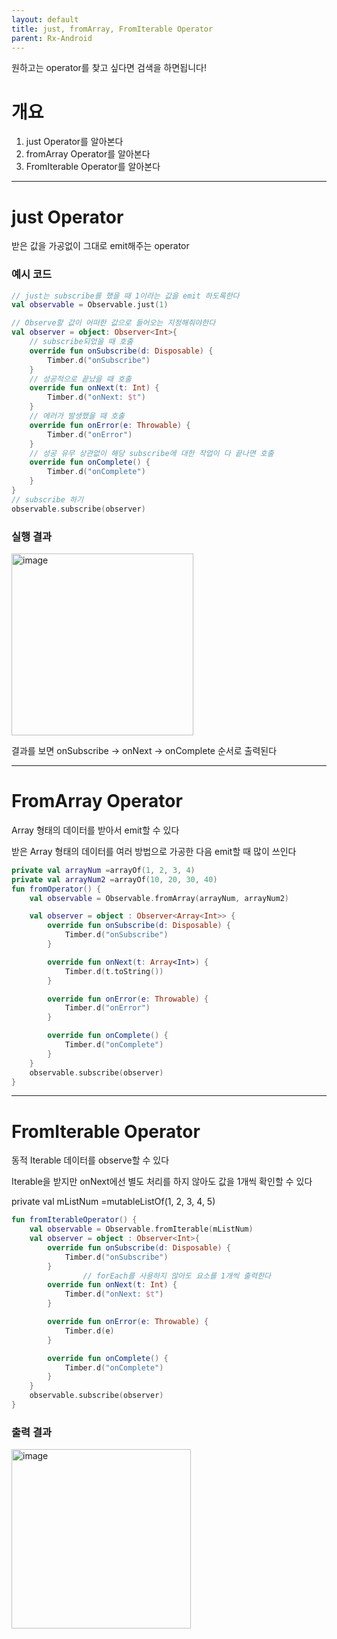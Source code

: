 ```yaml
---
layout: default
title: just, fromArray, FromIterable Operator
parent: Rx-Android
---
```


원하고는 operator를 찾고 싶다면 검색을 하면됩니다!

# 개요
1. just Operator를 알아본다
2. fromArray Operator를 알아본다
3. FromIterable Operator를 알아본다

---------

# just Operator
받은 값을 가공없이 그대로 emit해주는 operator

### 예시 코드

``` kotlin
// just는 subscribe를 했을 때 1이라는 값을 emit 하도록한다
val observable = Observable.just(1)

// Observe할 값이 어떠한 값으로 들어오는 지정해줘야한다
val observer = object: Observer<Int>{
    // subscribe되었을 때 호출
    override fun onSubscribe(d: Disposable) {
        Timber.d("onSubscribe")
    }
    // 성공적으로 끝났을 때 호출
    override fun onNext(t: Int) {
        Timber.d("onNext: $t")
    }
    // 에러가 발생했을 때 호출
    override fun onError(e: Throwable) {
        Timber.d("onError")
    }
    // 성공 유무 상관없이 해당 subscribe에 대한 작업이 다 끝나면 호출
    override fun onComplete() {
        Timber.d("onComplete")
    }
}
// subscribe 하기
observable.subscribe(observer)
```
### 실행 결과

<img width="291" alt="image" src="https://user-images.githubusercontent.com/69494230/203692773-b358bd65-c4fd-44c5-9db1-c42c97f76117.png">

결과를 보면 onSubscribe → onNext → onComplete 순서로 출력된다

--------

# FromArray Operator
Array 형태의 데이터를 받아서 emit할 수 있다

받은 Array 형태의 데이터를 여러 방법으로 가공한 다음 emit할 때 많이 쓰인다

``` kotlin
private val arrayNum =arrayOf(1, 2, 3, 4)
private val arrayNum2 =arrayOf(10, 20, 30, 40)
fun fromOperator() {
    val observable = Observable.fromArray(arrayNum, arrayNum2)

    val observer = object : Observer<Array<Int>> {
        override fun onSubscribe(d: Disposable) {
            Timber.d("onSubscribe")
        }

        override fun onNext(t: Array<Int>) {
            Timber.d(t.toString())
        }

        override fun onError(e: Throwable) {
            Timber.d("onError")
        }

        override fun onComplete() {
            Timber.d("onComplete")
        }
    }
    observable.subscribe(observer)
}
```
----

# FromIterable Operator

동적 Iterable 데이터를 observe할 수 있다

Iterable을 받지만 onNext에선 별도 처리를 하지 않아도 값을 1개씩 확인할 수 있다

private val mListNum =mutableListOf(1, 2, 3, 4, 5)

``` kotlin
fun fromIterableOperator() {
    val observable = Observable.fromIterable(mListNum)
    val observer = object : Observer<Int>{
        override fun onSubscribe(d: Disposable) {
            Timber.d("onSubscribe")
        }
				// forEach를 사용하지 않아도 요소를 1개씩 출력한다
        override fun onNext(t: Int) {
            Timber.d("onNext: $t")
        }

        override fun onError(e: Throwable) {
            Timber.d(e)
        }

        override fun onComplete() {
            Timber.d("onComplete")
        }
    }
    observable.subscribe(observer)
}
```
### 출력 결과

<img width="287" alt="image" src="https://user-images.githubusercontent.com/69494230/203744797-8b746278-841e-4eab-80c8-eee066485c4d.png">

